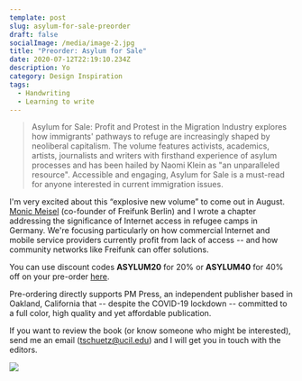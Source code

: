 ```yaml
---
template: post
slug: asylum-for-sale-preorder
draft: false
socialImage: /media/image-2.jpg
title: "Preorder: Asylum for Sale"
date: 2020-07-12T22:19:10.234Z
description: Yo
category: Design Inspiration
tags:
  - Handwriting
  - Learning to write
---
```

> Asylum for Sale: Profit and Protest in the Migration Industry explores how immigrants' pathways to refuge are increasingly shaped by neoliberal capitalism. The volume features activists, academics, artists, journalists and writers with firsthand experience of asylum processes and has been hailed by Naomi Klein as "an unparalleled resource". Accessible and engaging, Asylum for Sale is a must-read for anyone interested in current immigration issues.



I'm very excited about this “explosive new volume” to come out in August. [Monic Meisel](https://de.linkedin.com/in/monicmeisel) (co-founder of Freifunk Berlin) and I wrote a chapter addressing the significance of Internet access in refugee camps in Germany. We're focusing particularly on how commercial Internet and mobile service providers currently profit from lack of access -- and how community networks like Freifunk can offer solutions.

You can use discount codes **ASYLUM20** for 20% or **ASYLUM40** for 40% off on your pre-order [here]([www.pmpress.org/asylum](https://l.facebook.com/l.php?u=http%3A%2F%2Fwww.pmpress.org%2Fasylum%3Ffbclid%3DIwAR0W6Fe2iES9lkFuQZH7_o7v25PieUkDTpI85-NI3KXJ0MQrHVEmO24l0jw&h=AT1d9v5q4KA9a6wRTb5Zv0rOi_N-kVejsQpX9q3eaIGcF4Znc4vlGJ40-JTZsY_jG6FoYMcRs00hWgbmNtm-23q3yzfHX98L4HECxykbeMiUc_j1vu-3fvuGNZN1lyeIl9in73h70HELa2M6V2bNERaN2T5lkTAOQFvEU-Ii82j77Yd50cUaz_rs0tTsg8BpQtqNQ1aiL8QNqdXsr0YIuMf-cUeS-CoUvn4Ymw8RBWzpJE4z3c9VuZ_mhHOjBKdZ32giNAgNxZPjKv-iM_GBKjKHwkQn5y4Ag4PdN5vCXCuvOwA0Y7E6bweYfp0DacDaxkJvQcKQFrBq5VeV8nL4Yw4IFyyjQzkAq8v_tBzjTpnkbs8iY34ui3LsWk7x-0aLR3hSH39zanhFdJ2_f-qhbNiS4xGhUQ3I_hF_EbYgQFVCHjRovS71mlOkHNX3EB8xrWeCzbSRGUF3LSH9VtHt_LwvzikdtiwlCMrZf0X3oTpopp-LJdp3JJBavZ-pWvGJc4Qraya1ETY2ykti6r5Lkg9SvwBjD5_TvsuZkdJGw-ei2LfHIhnpZg)).

Pre-ordering directly supports PM Press, an independent publisher based in Oakland, California that -- despite the COVID-19 lockdown --  committed to a full color, high quality and yet affordable publication.

If you want to review the book (or know someone who might be interested), send me an email (tschuetz@ucil.edu) and I will get you in touch with the editors. 

![](/media/ebxqw3wwsaa_r2g.jpeg)